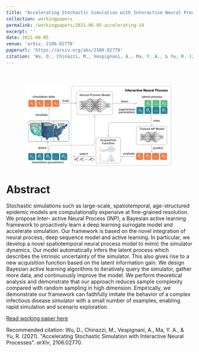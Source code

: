 ```yaml
---
title: "Accelerating Stochastic Simulation with Interactive Neural Processes"
collection: workingpapers
permalink: /workingpapers/2021-06-05-accelerating-19
excerpt: ''
date: 2021-06-05
venue: 'arXiv, 2106.02770'
paperurl: 'https://arxiv.org/abs/2106.02770'
citation: 'Wu, D., Chinazzi, M., Vespignani, A., Ma, Y. A., & Yu, R. (2021). arXiv, 2106.02770.'
---
```


<br/><center><img src='/images/epi-ml.png' width="80%"></center>

# Abstract
Stochastic simulations such as large-scale, spatiotemporal, age-structured epidemic
models are computationally expensive at fine-grained resolution. We propose Inter-
active Neural Process (INP), a Bayesian active learning framework to proactively
learn a deep learning surrogate model and accelerate simulation. Our framework is
based on the novel integration of neural process, deep sequence model and active
learning. In particular, we develop a novel spatiotemporal neural process model to
mimic the simulator dynamics. Our model automatically infers the latent process
which describes the intrinsic uncertainty of the simulator. This also gives rise to a
new acquisition function based on the latent information gain. We design Bayesian
active learning algorithms to iteratively query the simulator, gather more data, and
continuously improve the model. We perform theoretical analysis and demonstrate
that our approach reduces sample complexity compared with random sampling in
high dimension. Empirically, we demonstrate our framework can faithfully imitate
the behavior of a complex infectious disease simulator with a small number of
examples, enabling rapid simulation and scenario exploration.



[Read working paper here](https://arxiv.org/abs/2106.02770)

Recommended citation: Wu, D., Chinazzi, M., Vespignani, A., Ma, Y. A., & Yu, R. (2021).  &quot;Accelerating Stochastic Simulation with Interactive Neural Processes&quot;. <i>arXiv</i>, 2106.02770.


